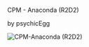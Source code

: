 CPM - Anaconda (R2D2)

by psychicEgg

![CPM-Anaconda (R2D2)](https://user-images.githubusercontent.com/69336657/213702760-58ad0ffb-55a6-4e26-b41c-f0d3978225dd.png)

